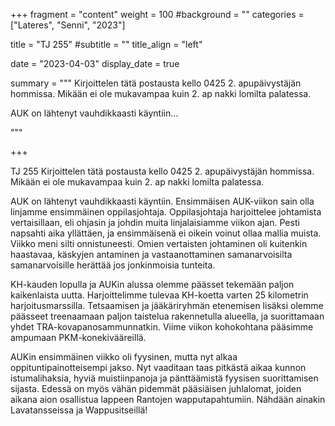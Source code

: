 +++
fragment = "content"
weight = 100
#background = ""
categories = ["Lateres", "Senni", "2023"]

title = "TJ 255"
#subtitle = ""
title_align = "left"

date = "2023-04-03"
display_date = true

summary = """
Kirjoittelen tätä postausta kello 0425 2. apupäivystäjän hommissa. Mikään ei ole mukavampaa kuin 2. ap nakki lomilta palatessa.

AUK on lähtenyt vauhdikkaasti käyntiin...

"""

+++

TJ 255
Kirjoittelen tätä postausta kello 0425 2. apupäivystäjän hommissa. Mikään ei ole mukavampaa kuin 2. ap nakki lomilta palatessa.

AUK on lähtenyt vauhdikkaasti käyntiin. Ensimmäisen AUK-viikon sain olla linjamme ensimmäinen oppilasjohtaja. Oppilasjohtaja harjoittelee johtamista vertaisillaan, eli ohjasin ja johdin muita linjalaisiamme viikon ajan. Pesti napsahti aika yllättäen, ja ensimmäisenä ei oikein voinut ollaa mallia muista. Viikko meni silti onnistuneesti. Omien vertaisten johtaminen oli kuitenkin haastavaa, käskyjen antaminen ja vastaanottaminen samanarvoisilta samanarvoisille herättää jos jonkinmoisia tunteita.

KH-kauden lopulla ja AUKin alussa olemme päässet tekemään paljon kaikenlaista uutta. Harjoittelimme tulevaa KH-koetta varten 25 kilometrin harjoitusmarssilla. Tetsaamisen ja jääkäriryhmän etenemisen lisäksi olemme päässeet treenaamaan paljon taistelua rakennetulla alueella, ja suorittamaan yhdet TRA-kovapanosammunnatkin. Viime viikon kohokohtana pääsimme ampumaan PKM-konekivääreillä.

AUKin ensimmäinen viikko oli fyysinen, mutta nyt alkaa oppituntipainotteisempi jakso. Nyt vaaditaan taas pitkästä aikaa kunnon istumalihaksia, hyviä muistiinpanoja ja pänttäämistä fyysisen suorittamisen sijasta. Edessä on myös vähän pidemmät pääsiäisen juhlalomat, joiden aikana aion osallistua lappeen Rantojen wapputapahtumiin. Nähdään ainakin Lavatansseissa ja Wappusitseillä!